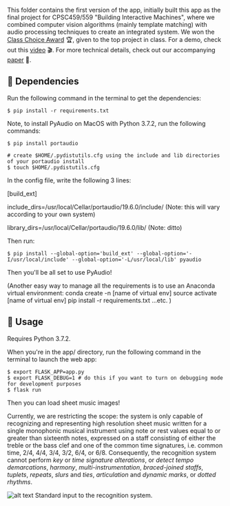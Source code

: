 This folder contains the first version of the app, initially built this app as the final project for CPSC459/559 "Building Interactive Machines", where we combined computer vision algorithms (mainly template matching) with audio processing techniques to create an integrated system. We won the [Class Choice Award](https://cpsc459-bim.gitlab.io/f19/projects_list/) :trophy:, given to the top project in class. For a demo, check out this [video](https://youtu.be/lQWgagWgHMw) :clapper:. For more technical details, check out our accompanying [paper](https://cpsc459-bim.gitlab.io/f19/assets/reports/music.pdf) :page_with_curl:.

## :musical_note: Dependencies 

Run the following command in the terminal to get the dependencies:

    $ pip install -r requirements.txt
    
Note, to install PyAudio on MacOS with Python 3.7.2, run the following commands:

    $ pip install portaudio

    # create $HOME/.pydistutils.cfg using the include and lib directories of your portaudio install
    $ touch $HOME/.pydistutils.cfg

In the config file, write the following 3 lines:

[build_ext]

include_dirs=/usr/local/Cellar/portaudio/19.6.0/include/ (Note: this will vary according to your own system)

library_dirs=/usr/local/Cellar/portaudio/19.6.0/lib/ (Note: ditto)

Then run:

    $ pip install --global-option='build_ext' --global-option='-I/usr/local/include' --global-option='-L/usr/local/lib' pyaudio

Then you'll be all set to use PyAudio!

(Another easy way to manage all the requirements is to use an Anaconda virtual environment:
conda create -n [name of virtual env]
source activate [name of virtual env]
pip install -r requirements.txt
...etc.
)

## :musical_note:  Usage 

Requires Python 3.7.2. 

When you're in the app/ directory, run the following command in the terminal to launch the web app:

    $ export FLASK_APP=app.py
    $ export FLASK_DEBUG=1 # do this if you want to turn on debugging mode for development purposes
    $ flask run

Then you can load sheet music images!

Currently, we are restricting the scope: the system is only capable of recognizing and representing high resolution sheet music written for a single monophonic musical instrument using note or rest values equal to or greater than sixteenth notes, expressed on a staff consisting of either the treble or the bass clef and one of the common time signatures, i.e. common time, 2/4, 4/4, 3/4, 3/2, 6/4, or 6/8. Consequently, the recognition system cannot perform *key* or *time signature alterations*, or *detect tempo demarcations*, *harmony*, *multi-instrumentation*, *braced-joined staffs*, *tuplets*, *repeats*, *slurs* and *ties*, *articulation* and *dynamic marks*, or *dotted rhythms*.

![alt text](https://github.com/anyati/cadenCV/blob/master/resources/README/image4.jpg)
Standard input to the recognition system.
